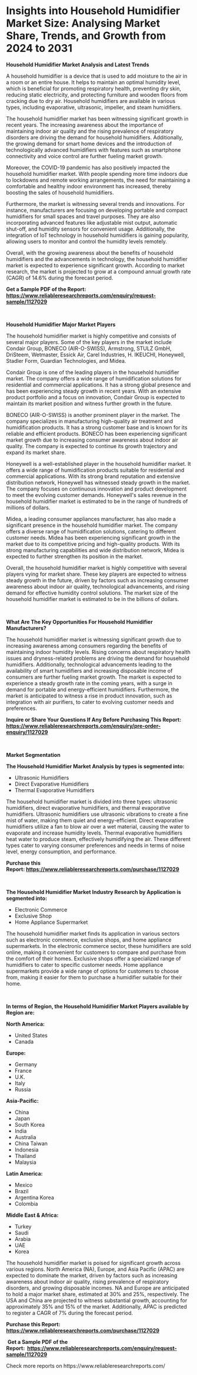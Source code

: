 <p><h1>Insights into Household Humidifier Market Size: Analysing Market Share, Trends, and Growth from 2024 to 2031</h1></p><p><strong>Household Humidifier Market Analysis and Latest Trends</strong></p>
<p><p>A household humidifier is a device that is used to add moisture to the air in a room or an entire house. It helps to maintain an optimal humidity level, which is beneficial for promoting respiratory health, preventing dry skin, reducing static electricity, and protecting furniture and wooden floors from cracking due to dry air. Household humidifiers are available in various types, including evaporative, ultrasonic, impeller, and steam humidifiers.</p><p>The household humidifier market has been witnessing significant growth in recent years. The increasing awareness about the importance of maintaining indoor air quality and the rising prevalence of respiratory disorders are driving the demand for household humidifiers. Additionally, the growing demand for smart home devices and the introduction of technologically advanced humidifiers with features such as smartphone connectivity and voice control are further fueling market growth.</p><p>Moreover, the COVID-19 pandemic has also positively impacted the household humidifier market. With people spending more time indoors due to lockdowns and remote working arrangements, the need for maintaining a comfortable and healthy indoor environment has increased, thereby boosting the sales of household humidifiers.</p><p>Furthermore, the market is witnessing several trends and innovations. For instance, manufacturers are focusing on developing portable and compact humidifiers for small spaces and travel purposes. They are also incorporating advanced features like adjustable mist output, automatic shut-off, and humidity sensors for convenient usage. Additionally, the integration of IoT technology in household humidifiers is gaining popularity, allowing users to monitor and control the humidity levels remotely.</p><p>Overall, with the growing awareness about the benefits of household humidifiers and the advancements in technology, the household humidifier market is expected to experience significant growth. According to market research, the market is projected to grow at a compound annual growth rate (CAGR) of 14.6% during the forecast period.</p></p>
<p><strong>Get a Sample PDF of the Report:&nbsp; <a href="https://www.reliableresearchreports.com/enquiry/request-sample/1127029">https://www.reliableresearchreports.com/enquiry/request-sample/1127029</a></strong></p>
<p>&nbsp;</p>
<p><strong>Household Humidifier Major Market Players</strong></p>
<p><p>The household humidifier market is highly competitive and consists of several major players. Some of the key players in the market include Condair Group, BONECO (AIR-O-SWISS), Armstrong, STULZ GmbH, DriSteem, Wetmaster, Essick Air, Carel Industries, H. IKEUCHI, Honeywell, Stadler Form, Guardian Technologies, and Midea.</p><p>Condair Group is one of the leading players in the household humidifier market. The company offers a wide range of humidification solutions for residential and commercial applications. It has a strong global presence and has been experiencing steady growth in recent years. With an extensive product portfolio and a focus on innovation, Condair Group is expected to maintain its market position and witness further growth in the future.</p><p>BONECO (AIR-O-SWISS) is another prominent player in the market. The company specializes in manufacturing high-quality air treatment and humidification products. It has a strong customer base and is known for its reliable and efficient products. BONECO has been experiencing significant market growth due to increasing consumer awareness about indoor air quality. The company is expected to continue its growth trajectory and expand its market share.</p><p>Honeywell is a well-established player in the household humidifier market. It offers a wide range of humidification products suitable for residential and commercial applications. With its strong brand reputation and extensive distribution network, Honeywell has witnessed steady growth in the market. The company focuses on continuous innovation and product development to meet the evolving customer demands. Honeywell's sales revenue in the household humidifier market is estimated to be in the range of hundreds of millions of dollars.</p><p>Midea, a leading consumer appliances manufacturer, has also made a significant presence in the household humidifier market. The company offers a diverse range of humidification solutions, catering to different customer needs. Midea has been experiencing significant growth in the market due to its competitive pricing and high-quality products. With its strong manufacturing capabilities and wide distribution network, Midea is expected to further strengthen its position in the market.</p><p>Overall, the household humidifier market is highly competitive with several players vying for market share. These key players are expected to witness steady growth in the future, driven by factors such as increasing consumer awareness about indoor air quality, technological advancements, and rising demand for effective humidity control solutions. The market size of the household humidifier market is estimated to be in the billions of dollars.</p></p>
<p>&nbsp;</p>
<p><strong>What Are The Key Opportunities For Household Humidifier Manufacturers?</strong></p>
<p><p>The household humidifier market is witnessing significant growth due to increasing awareness among consumers regarding the benefits of maintaining indoor humidity levels. Rising concerns about respiratory health issues and dryness-related problems are driving the demand for household humidifiers. Additionally, technological advancements leading to the availability of smart humidifiers and increasing disposable income of consumers are further fueling market growth. The market is expected to experience a steady growth rate in the coming years, with a surge in demand for portable and energy-efficient humidifiers. Furthermore, the market is anticipated to witness a rise in product innovation, such as integration with air purifiers, to cater to evolving customer needs and preferences.</p></p>
<p><strong>Inquire or Share Your Questions If Any Before Purchasing This Report: <a href="https://www.reliableresearchreports.com/enquiry/pre-order-enquiry/1127029">https://www.reliableresearchreports.com/enquiry/pre-order-enquiry/1127029</a></strong></p>
<p>&nbsp;</p>
<p><strong>Market Segmentation</strong></p>
<p><strong>The Household Humidifier Market Analysis by types is segmented into:</strong></p>
<p><ul><li>Ultrasonic Humidifiers</li><li>Direct Evaporative Humidifiers</li><li>Thermal Evaporative Humidifiers</li></ul></p>
<p><p>The household humidifier market is divided into three types: ultrasonic humidifiers, direct evaporative humidifiers, and thermal evaporative humidifiers. Ultrasonic humidifiers use ultrasonic vibrations to create a fine mist of water, making them quiet and energy-efficient. Direct evaporative humidifiers utilize a fan to blow air over a wet material, causing the water to evaporate and increase humidity levels. Thermal evaporative humidifiers heat water to produce steam, effectively humidifying the air. These different types cater to varying consumer preferences and needs in terms of noise level, energy consumption, and performance.</p></p>
<p><strong>Purchase this Report:&nbsp;<a href="https://www.reliableresearchreports.com/purchase/1127029">https://www.reliableresearchreports.com/purchase/1127029</a></strong></p>
<p>&nbsp;</p>
<p><strong>The Household Humidifier Market Industry Research by Application is segmented into:</strong></p>
<p><ul><li>Electronic Commerce</li><li>Exclusive Shop</li><li>Home Appliance Supermarket</li></ul></p>
<p><p>The household humidifier market finds its application in various sectors such as electronic commerce, exclusive shops, and home appliance supermarkets. In the electronic commerce sector, these humidifiers are sold online, making it convenient for customers to compare and purchase from the comfort of their homes. Exclusive shops offer a specialized range of humidifiers to cater to specific customer needs. Home appliance supermarkets provide a wide range of options for customers to choose from, making it easier for them to purchase a humidifier suitable for their home.</p></p>
<p>&nbsp;</p>
<p><strong>In terms of Region, the Household Humidifier Market Players available by Region are:</strong></p>
<p>
    <p> <strong> North America: </strong>
        <ul>
            <li>United States</li>
            <li>Canada</li>
        </ul>
        </p> 
    <p> <strong> Europe: </strong>
        <ul>
            <li>Germany</li>
            <li>France</li>
            <li>U.K.</li>
            <li>Italy</li>
            <li>Russia</li>
        </ul>
        </p> 
    <p> <strong> Asia-Pacific: </strong>
        <ul>
            <li>China</li>
            <li>Japan</li>
            <li>South Korea</li>
            <li>India</li>
            <li>Australia</li>
            <li>China Taiwan</li>
            <li>Indonesia</li>
            <li>Thailand</li>
            <li>Malaysia</li>
        </ul>
        </p> 
    <p> <strong> Latin America: </strong>
        <ul>
            <li>Mexico</li>
            <li>Brazil</li>
            <li>Argentina Korea</li>
            <li>Colombia</li>
        </ul>
        </p> 
    <p> <strong> Middle East & Africa: </strong>
        <ul>
            <li>Turkey</li>
            <li>Saudi</li>
            <li>Arabia</li>
            <li>UAE</li>
            <li>Korea</li>
        </ul>
    </p>
    </p>
<p><p>The household humidifier market is poised for significant growth across various regions. North America (NA), Europe, and Asia Pacific (APAC) are expected to dominate the market, driven by factors such as increasing awareness about indoor air quality, rising prevalence of respiratory disorders, and growing disposable incomes. NA and Europe are anticipated to hold a major market share, estimated at 30% and 25%, respectively. The USA and China are projected to witness substantial growth, accounting for approximately 35% and 15% of the market. Additionally, APAC is predicted to register a CAGR of 7% during the forecast period.</p></p>
<p><strong>Purchase this Report: <a href="https://www.reliableresearchreports.com/purchase/1127029">https://www.reliableresearchreports.com/purchase/1127029</a></strong></p>
<p>&nbsp;<strong>Get a Sample PDF of the Report:&nbsp;&nbsp;<a href="https://www.reliableresearchreports.com/enquiry/request-sample/1127029">https://www.reliableresearchreports.com/enquiry/request-sample/1127029</a></strong></p>
<p><strong></strong></p>
<p>Check more reports on https://www.reliableresearchreports.com/</p>